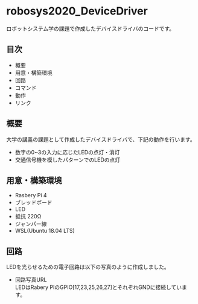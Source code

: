 # robosys2020_DeviceDriver
ロボットシステム学の課題で作成したデバイスドライバのコードです。

## 目次
- 概要
- 用意・構築環境
- 回路
- コマンド
- 動作
- リンク

## 概要
大学の講義の課題として作成したデバイスドライバで、下記の動作を行います。
- 数字の0~3の入力に応じたLEDの点灯・消灯
- 交通信号機を模したパターンでのLEDの点灯

## 用意・構築環境
- Rasbery Pi 4
- ブレッドボード
- LED
- 抵抗 220Ω
- ジャンパー線
- WSL(Ubuntu 18.04 LTS)

## 回路
LEDを光らせるための電子回路は以下の写真のように作成しました。
- 回路写真URL  
LEDはRabery PIのGPIO[17,23,25,26,27]とそれぞれGNDに接続しています。
